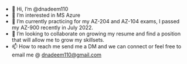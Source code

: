 - 👋 Hi, I’m @dnadeem110
- 👀 I’m interested in MS Azure 
- 🌱 I’m currently practicing for my AZ-204 and AZ-104 exams, I passed my AZ-900 recently in July 2022.
- 💞️ I’m looking to collaborate on growing my resume and find a position that will allow me to grow my skillsets.
- 📫 How to reach me send me a DM and we can connect or feel free to email me @ dnadeem110@gmail.com

<!---
dnadeem110/dnadeem110 is a ✨ special ✨ repository because its `README.md` (this file) appears on your GitHub profile.
You can click the Preview link to take a look at your changes.
--->

